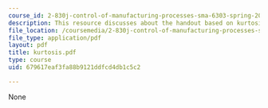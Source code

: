 ```yaml
---
course_id: 2-830j-control-of-manufacturing-processes-sma-6303-spring-2008
description: This resource discusses about the handout based on kurtosis.
file_location: /coursemedia/2-830j-control-of-manufacturing-processes-sma-6303-spring-2008/679617eaf3fa88b9121ddfcd4db1c5c2_kurtosis.pdf
file_type: application/pdf
layout: pdf
title: kurtosis.pdf
type: course
uid: 679617eaf3fa88b9121ddfcd4db1c5c2

---
```

None
